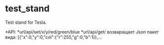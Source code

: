 # test_stand
Test stand for Tesla.

*API: 
  *url/api/set/x/y/red/green/blue
  *url/api/get/ возваращает Json пакет вида: [{"x":0,"y":0,"col":{"r":255,"g":0,"b":1}},...
     
